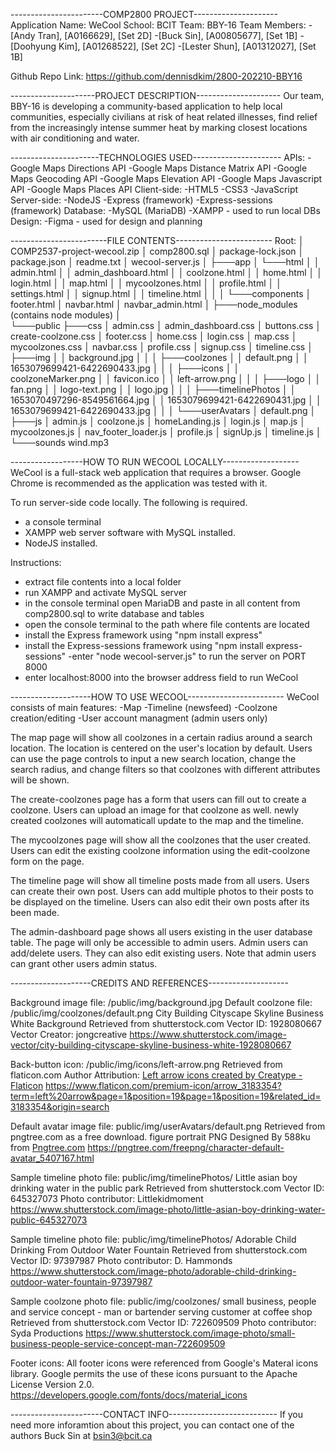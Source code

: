 -----------------------COMP2800 PROJECT---------------------
Application Name: WeCool
School: BCIT
Team: BBY-16
Team Members:
 -[Andy Tran], [A0166629], [Set 2D]
 -[Buck Sin], [A00805677], [Set 1B]
 -[Doohyung Kim], [A01268522], [Set 2C]
 -[Lester Shun], [A01312027], [Set 1B]

Github Repo Link: 
https://github.com/dennisdkim/2800-202210-BBY16

---------------------PROJECT DESCRIPTION---------------------
Our team, BBY-16 is developing a community-based application 
to help local communities, especially civilians at risk of 
heat related illnesses, find relief from the increasingly 
intense summer heat by marking closest locations with air 
conditioning and water.


----------------------TECHNOLOGIES USED----------------------
APIs:
 -Google Maps Directions API
 -Google Maps Distance Matrix API
 -Google Maps Geocoding API
 -Google Maps Elevation API
 -Google Maps Javascript API
 -Google Maps Places API
Client-side:
 -HTML5
 -CSS3
 -JavaScript
Server-side:
 -NodeJS
 -Express (framework)
 -Express-sessions (framework)
Database:
 -MySQL (MariaDB)
 -XAMPP - used to run local DBs
Design:
 -Figma - used for design and planning


------------------------FILE CONTENTS------------------------
Root:
│   COMP2537-project-wecool.zip
│   comp2800.sql
│   package-lock.json
│   package.json
│   readme.txt
│   wecool-server.js
│
├───app
│   └───html
│       │   admin.html
│       │   admin_dashboard.html
│       │   coolzone.html
│       │   home.html
│       │   login.html
│       │   map.html
│       │   mycoolzones.html
│       │   profile.html
│       │   settings.html
│       │   signup.html
│       │   timeline.html
│       │
│       └───components
│               footer.html
│               navbar.html
│               navbar_admin.html
│
├───node_modules (contains node modules)
│     
└───public
    ├───css
    │       admin.css
    │       admin_dashboard.css
    │       buttons.css
    │       create-coolzone.css
    │       footer.css
    │       home.css
    │       login.css
    │       map.css
    │       mycoolzones.css
    │       navbar.css
    │       profile.css
    │       signup.css
    │       timeline.css
    │
    ├───img
    │   │   background.jpg
    │   │
    │   ├───coolzones
    │   │       default.png
    │   │       1653079699421-6422690433.jpg
    │   │
    │   ├───icons
    │   │       coolzoneMarker.png
    │   │       favicon.ico
    │   │       left-arrow.png
    │   │
    │   ├───logo
    │   │       fan.png
    │   │       logo-text.png
    │   │       logo.jpg
    │   │
    │   ├───timelinePhotos
    │   │       1653070497296-8549561664.jpg
    │   │       1653079699421-6422690431.jpg
    │   │       1653079699421-6422690433.jpg
    │   │
    │   └───userAvatars
    │           default.png
    │
    ├───js
    │       admin.js
    │       coolzone.js
    │       homeLanding.js
    │       login.js
    │       map.js
    │       mycoolzones.js
    │       nav_footer_loader.js
    │       profile.js
    │       signUp.js
    │       timeline.js
    │
    └───sounds
            wind.mp3


------------------HOW TO RUN WECOOL LOCALLY-------------------
WeCool is a full-stack web application that requires a 
browser. Google Chrome is recommended as the application was
tested with it.

To run server-side code locally. The following is required.
 - a console terminal
 - XAMPP web server software with MySQL installed.
 - NodeJS installed.

 Instructions:
 - extract file contents into a local folder 
 - run XAMPP and activate MySQL server
 - in the console terminal open MariaDB and paste in all 
 content from comp2800.sql to write database and tables
 - open the console terminal to the path where file contents 
are located
 - install the Express framework using "npm install express"
 - install the Express-sessions framework using "npm install 
 express-sessions" 
 -enter "node wecool-server.js" to run the server on PORT 8000
 - enter localhost:8000 into the browser address field to 
 run WeCool


 --------------------HOW TO USE WECOOL------------------------
WeCool consists of main features:
-Map
-Timeline (newsfeed)
-Coolzone creation/editing
-User account managment (admin users only)

The map page will show all coolzones in a certain radius around
a search location. The location is centered on the user's location
by default. Users can use the page controls to input a new search
location, change the search radius, and change filters so that 
coolzones with different attributes will be shown.

The create-coolzones page has a form that users can fill out to
create a coolzone. Users can upload an image for that coolzone as
well. newly created coolzones will automaticall update to the map
and the timeline.

The mycoolzones page will show all the coolzones that the user
created. Users can edit the existing coolzone information using
the edit-coolzone form on the page.

The timeline page will show all timeline posts made from all users.
Users can create their own post. Users can add multiple photos to
their posts to be displayed on the timeline. Users can also edit 
their own posts after its been made.

The admin-dashboard page shows all users existing in the user
database table. The page will only be accessible to admin users.
Admin users can add/delete users. They can also edit existing
users. Note that admin users can grant other users admin status.


 --------------------CREDITS AND REFERENCES--------------------

Background image file: /public/img/background.jpg
Default coolzone file: /public/img/coolzones/default.png
City Building Cityscape Skyline Business White Background
Retrieved from shutterstock.com Vector ID: 1928080667 
Vector Creator: jongcreative
https://www.shutterstock.com/image-vector/city-building-cityscape-skyline-business-white-1928080667

Back-button icon: /public/img/icons/left-arrow.png
Retrieved from flaticon.com
Author Attribution: <a href="https://www.flaticon.com/free-icons/left-arrow" title="left arrow icons">Left arrow icons created by Creatype - Flaticon</a>
https://www.flaticon.com/premium-icon/arrow_3183354?term=left%20arrow&page=1&position=19&page=1&position=19&related_id=3183354&origin=search

Default avatar image file: public/img/userAvatars/default.png
Retrieved from pngtree.com as a free download.
figure portrait PNG Designed By 588ku from 
<a href="https://pngtree.com"> Pngtree.com</a>
https://pngtree.com/freepng/character-default-avatar_5407167.html

Sample timeline photo file: public/img/timelinePhotos/
Little asian boy drinking water in the public park
Retrieved from shutterstock.com Vector ID: 645327073
Photo contributor: Littlekidmoment
https://www.shutterstock.com/image-photo/little-asian-boy-drinking-water-public-645327073

Sample timeline photo file: public/img/timelinePhotos/
Adorable Child Drinking From Outdoor Water Fountain
Retrieved from shutterstock.com Vector ID: 97397987
Photo contributor: D. Hammonds
https://www.shutterstock.com/image-photo/adorable-child-drinking-outdoor-water-fountain-97397987

Sample coolzone photo file: public/img/coolzones/
small business, people and service concept - man or bartender 
serving customer at coffee shop
Retrieved from shutterstock.com Vector ID: 722609509
Photo contributor: Syda Productions
https://www.shutterstock.com/image-photo/small-business-people-service-concept-man-722609509

Footer icons:
All footer icons were referenced from Google's Materal icons
library. Google permits the use of these icons pursuant to
the Apache License Version 2.0.
https://developers.google.com/fonts/docs/material_icons


 -----------------------CONTACT INFO---------------------------
If you need more inforamtion about this project, you can contact 
one of the authors Buck Sin at bsin3@bcit.ca

